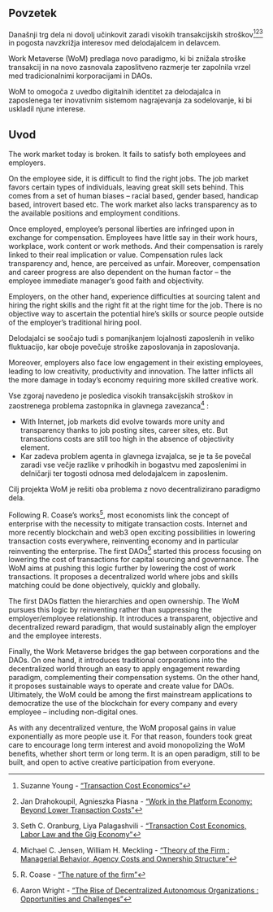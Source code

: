 

## Povzetek

Današnji trg dela ni dovolj učinkovit zaradi visokih transakcijskih stroškov[^1][^2][^3] in pogosta navzkrižja interesov med delodajalcem in delavcem.

Work Metaverse (WoM) predlaga novo paradigmo, ki bi znižala stroške transakcij in na novo zasnovala zaposlitveno razmerje ter zapolnila vrzel med tradicionalnimi korporacijami in DAOs.

WoM to omogoča z uvedbo digitalnih identitet za delodajalca in zaposlenega ter inovativnim sistemom nagrajevanja za sodelovanje, ki bi uskladil njune interese.

## Uvod

The work market today is broken. It fails to satisfy both employees and employers.

On the employee side, it is difficult to find the right jobs. The job market favors certain types of individuals, leaving great skill sets behind. This comes from a set of human biases – racial based, gender based, handicap based, introvert based etc. The work market also lacks transparency as to the available positions and employment conditions.

Once employed, employee’s personal liberties are infringed upon in exchange for compensation. Employees have little say in their work hours, workplace, work content or work methods. And their compensation is rarely linked to their real implication or value. Compensation rules lack transparency and, hence, are perceived as unfair. Moreover, compensation and career progress are also dependent on the human factor – the employee immediate manager’s good faith and objectivity.

Employers, on the other hand, experience difficulties at sourcing talent and hiring the right skills and the right fit at the right time for the job. There is no objective way to ascertain the potential hire’s skills or source people outside of the employer’s traditional hiring pool.

Delodajalci se soočajo tudi s pomanjkanjem lojalnosti zaposlenih in veliko fluktuacijo, kar oboje povečuje stroške zaposlovanja in zaposlovanja.

Moreover, employers also face low engagement in their existing employees, leading to low creativity, productivity and innovation. The latter inflicts all the more damage in today’s economy requiring more skilled creative work.

Vse zgoraj navedeno je posledica visokih transakcijskih stroškov in zaostrenega problema zastopnika in glavnega zavezanca[^4] :

- With Internet, job markets did evolve towards more unity and transparency thanks to job posting sites, career sites, etc. But transactions costs are still too high in the absence of objectivity element.
- Kar zadeva problem agenta in glavnega izvajalca, se je ta še povečal zaradi vse večje razlike v prihodkih in bogastvu med zaposlenimi in delničarji ter togosti odnosa med delodajalcem in zaposlenim.

Cilj projekta WoM je rešiti oba problema z novo decentralizirano paradigmo dela.

Following R. Coase’s works[^5], most economists link the concept of enterprise with the necessity to mitigate transaction costs. Internet and more recently blockchain and web3 open exciting possibilities in lowering transaction costs everywhere, reinventing economy and in particular reinventing the enterprise. The first DAOs[^6] started this process focusing on lowering the cost of transactions for capital sourcing and governance. The WoM aims at pushing this logic further by lowering the cost of work transactions. It proposes a decentralized world where jobs and skills matching could be done objectively, quickly and globally.

The first DAOs flatten the hierarchies and open ownership. The WoM pursues this logic by reinventing rather than suppressing the employer/employee relationship. It introduces a transparent, objective and decentralized reward paradigm, that would sustainably align the employer and the employee interests.

Finally, the Work Metaverse bridges the gap between corporations and the DAOs. On one hand, it introduces traditional corporations into the decentralized world through an easy to apply engagement rewarding paradigm, complementing their compensation systems. On the other hand, it proposes sustainable ways to operate and create value for DAOs. Ultimately, the WoM could be among the first mainstream applications to democratize the use of the blockchain for every company and every employee – including non-digital ones.

As with any decentralized venture, the WoM proposal gains in value exponentially as more people use it. For that reason, founders took great care to encourage long term interest and avoid monopolizing the WoM benefits, whether short term or long term. It is an open paradigm, still to be built, and open to active creative participation from everyone.


[^1]: Suzanne Young - [“Transaction Cost Economics”](https://www.academia.edu/24703426/Transaction_Cost_Economics)
[^2]: Jan Drahokoupil, Agnieszka Piasna - [“Work in the Platform Economy: Beyond Lower Transaction Costs”](https://www.intereconomics.eu/contents/year/2017/number/6/article/work-in-the-platform-economy-beyond-lower-transaction-costs.html)
[^3]: Seth C. Oranburg, Liya Palagashvili - [“Transaction Cost Economics, Labor Law and the Gig Economy”](https://dsc.duq.edu/cgi/viewcontent.cgi?article=1115&context=law-faculty-scholarship)
[^4]: Michael C. Jensen, William H. Meckling - [“Theory of the Firm : Managerial Behavior, Agency Costs and Ownership Structure”](https://www.sfu.ca/~wainwrig/Econ400/jensen-meckling.pdf)
[^5]: R. Coase - [“The nature of the firm”](http://econdse.org/wp-content/uploads/2014/09/firm-coase.pdf)
[^6]: Aaron Wright - [“The Rise of Decentralized Autonomous Organizations : Opportunities and Challenges”](https://stanford-jblp.pubpub.org/pub/rise-of-daos/release/1)


